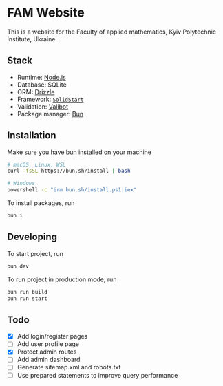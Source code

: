 # FAM Website
This is a website for the Faculty of applied mathematics, Kyiv Polytechnic Institute, Ukraine.

## Stack
- Runtime: [Node.js](https://nodejs.org)
- Database: SQLite
- ORM: [Drizzle](https://orm.drizzle.team/docs)
- Framework: [`SolidStart`](https://docs.solidjs.com/solid-start)
- Validation: [Valibot](https://valibot.dev)
- Package manager: [Bun](https://bun.sh)

## Installation
Make sure you have bun installed on your machine

```sh
# macOS, Linux, WSL
curl -fsSL https://bun.sh/install | bash

# Windows
powershell -c "irm bun.sh/install.ps1|iex"
```
To install packages, run

```sh
bun i
```

## Developing
To start project, run

```sh
bun dev
```

To run project in production mode, run

```sh
bun run build
bun run start
```

## Todo
- [x] Add login/register pages
- [ ] Add user profile page
- [x] Protect admin routes
- [ ] Add admin dashboard
- [ ] Generate sitemap.xml and robots.txt
- [ ] Use prepared statements to improve query performance
